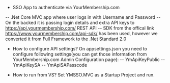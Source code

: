 - SSO App to authenticate via YourMembership.com

-- .Net Core MVC app where user logs in with Username and Password
-- On the backed it is passing login details and extra API keys to https://api.yourmembership.com/ REST API
-- SDK from the offical link https://www.yourmembership.com/api-sdk/ has been used, however we converted it from Full Framework to the .Net Standard 2.0

- How to configure API settings?
On appsettings.json you need to configure following settings(you can get those information from YourMembership.com Admin Configuration page):
-- YmApiKeyPublic
-- YmApiKeySA
-- YmApiSAPasscode

- How to run from VS?
Set YMSSO.MVC as a Startup Project and run.